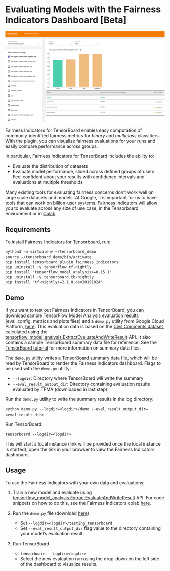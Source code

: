 # Evaluating Models with the Fairness Indicators Dashboard [Beta]

![Fairness Indicators](./images/fairness-indicators.png)

Fairness Indicators for TensorBoard enables easy computation of commonly-identified fairness metrics for _binary_ and _multiclass_ classifiers. With the plugin, you can visualize fairness evaluations for your runs and easily compare performance across groups. 

In particular, Fairness Indicators for TensorBoard includes the ability to:
* Evaluate the distribution of datasets
* Evaluate model performance, sliced across defined groups of users. Feel confident about your results with confidence intervals and evaluations at multiple thresholds 

Many existing tools for evaluating fairness concerns don’t work well on large scale datasets and models. At Google, it is important for us to have tools that can work on billion-user systems. Fairness Indicators will allow you to evaluate across any size of use case, in the Tensorboard environment or in [Colab](https://github.com/tensorflow/fairness-indicators). 

## Requirements

To install Fairness Indicators for Tensorboard, run:

```
python3 -m virtualenv ~/tensorboard_demo
source ~/tensorboard_demo/bin/activate
pip install tensorboard_plugin_fairness_indicators
pip uninstall -y tensorflow tf-nightly
pip install "tensorflow_model_analysis>=0.15.1"
pip uninstall -y tensorboard tb-nightly
pip install "tf-nightly>=2.1.0.dev20191024"
```

## Demo

If you want to test out Fairness Indicators in TensorBoard, you can download sample TensorFlow Model Analysis evaluation results (eval_config, metrics and plots files) and a `demo.py` utility from Google Cloud Platform, [here](https://console.cloud.google.com/storage/browser/tensorboard_plugin_fairness_indicators/). This evaluation data is based on the [Civil Comments dataset](https://www.kaggle.com/c/jigsaw-unintended-bias-in-toxicity-classification), calculated using the [tensorflow_model_analysis.ExtractEvaluateAndWriteResult](https://github.com/tensorflow/model-analysis/blob/master/tensorflow_model_analysis/api/model_eval_lib.py) API. It also contains a sample TensorBoard summary data file for reference. See the [TensorBoard tutorial](https://github.com/tensorflow/tensorboard/blob/master/README.md) for more information on summary data files.

The `demo.py` utility writes a TensorBoard summary data file, which will be read by TensorBoard to render the Fairness Indicators dashboard. Flags to be used with the `demo.py` utility: 

* `--logdir`:  Directory where TensorBoard will write the summary
* `--eval_result_output_dir`: Directory containing evaluation results evaluated by TFMA (downloaded in last step)

Run the `demo.py` utility to write the summary results in the log directory:

`python demo.py --logdir=<logdir>/demo --eval_result_output_dir=<eval_result_dir>`

Run TensorBoard:

`tensorboard --logdir=<logdir>`

This will start a local instance (link will be provided once the local instance is started), open the link in your browser to view the Fairness Indicators dashboard. 

## Usage

To use the Fairness Indicators with your own data and evaluations:

1. Train a new model and evaluate using [tensorflow_model_analysis.ExtractEvaluateAndWriteResult](https://github.com/tensorflow/model-analysis/blob/master/tensorflow_model_analysis/api/model_eval_lib.py) API. For code snippets on how to do this, see the Fairness Indicators colab [here](https://github.com/tensorflow/fairness-indicators). 

2. Run the `demo.py` file (download [here](https://console.cloud.google.com/storage/browser/tensorboard_plugin_fairness_indicators/demo))
    * Set `--logdir=<logdir>/testing_tensorboard`
    * Set `--eval_result_output_dir` flag value to the directory containing your model’s evaluation result.
  
3. Run TensorBoard
    * `tensorboard --logdir=<logdir>`
    * Select the new evaluation run using the drop-down on the left side of the dashboard to visualize results.
